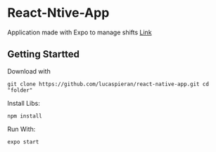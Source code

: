 # React-Ntive-App
Application made with Expo to manage shifts
 [ Link](https://docs.expo.io/ "Heading link")


 ## Getting Startted
Download with 

`git clone https://github.com/lucaspieran/react-native-app.git cd "folder"`

Install Libs:

`npm install`

Run With:

`expo start`
